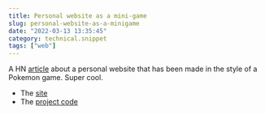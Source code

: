 ```yaml
---
title: Personal website as a mini-game
slug: personal-website-as-a-minigame
date: "2022-03-13 13:35:45"
category: technical.snippet
tags: ["web"]
---
```


A HN [article](https://news.ycombinator.com/item?id=30656961) about a personal
website that has been made in the style of a Pokemon game. Super cool.

- The [site](https://arielroffe.quest/)
- The [project code](https://github.com/ariroffe/personal-website)
